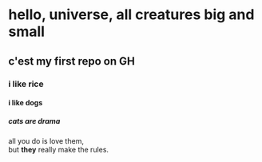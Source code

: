 # hello, universe, all creatures big and small

## c'est my first repo on GH
### i like rice
#### i like dogs
##### cats are drama
all you do is love them,  
but __they__ really make the rules.
